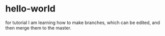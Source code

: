 # hello-world
for tutorial
I am learning how to make branches, which can be edited, and then merge them to the master.
